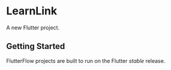 # LearnLink

A new Flutter project.

## Getting Started

FlutterFlow projects are built to run on the Flutter _stable_ release.
